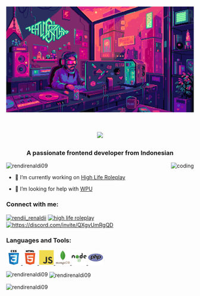 ![logo](https://github.com/rendirenaldi09/rendirenaldi09/blob/main/Github%20Banner.png)
<h1 align="center">
    <img src="https://readme-typing-svg.herokuapp.com/?font=Righteous&size=35&center=true&vCenter=true&width=500&height=70&duration=4000&lines=Hi+There!+👋;+I'm+Rendi+Renaldi!;" />
</h1>
<h3 align="center">A passionate frontend developer from Indonesian</h3>

<img align="right" alt="coding" widht="400" src="https://user-images.githubusercontent.com/55389276/140866485-8fb1c876-9a8f-4d6a-98dc-08c4981eaf70.gif">

<p align="left"> <img src="https://komarev.com/ghpvc/?username=rendirenaldi09&label=Profile%20views&color=0e75b6&style=flat" alt="rendirenaldi09" /> </p>

- 🔭 I’m currently working on [High Life Roleplay](https://discord.com/invite/M53VjNcJWX)

- 🤝 I’m looking for help with [WPU](https://discord.com/invite/wpu)

<h3 align="left">Connect with me:</h3>
<p align="left">
<a href="https://instagram.com/rendii_renaldii" target="blank"><img align="center" src="https://raw.githubusercontent.com/rahuldkjain/github-profile-readme-generator/master/src/images/icons/Social/instagram.svg" alt="rendii_renaldii" height="30" width="40" /></a>
<a href="https://www.youtube.com/c/high life roleplay" target="blank"><img align="center" src="https://raw.githubusercontent.com/rahuldkjain/github-profile-readme-generator/master/src/images/icons/Social/youtube.svg" alt="high life roleplay" height="30" width="40" /></a>
<a href="https://discord.gg/https://discord.com/invite/QXgvUmRgQD" target="blank"><img align="center" src="https://raw.githubusercontent.com/rahuldkjain/github-profile-readme-generator/master/src/images/icons/Social/discord.svg" alt="https://discord.com/invite/QXgvUmRgQD" height="30" width="40" /></a>
</p>

<h3 align="left">Languages and Tools:</h3>
<p align="left"> <a href="https://www.w3schools.com/css/" target="_blank" rel="noreferrer"> <img src="https://raw.githubusercontent.com/devicons/devicon/master/icons/css3/css3-original-wordmark.svg" alt="css3" width="40" height="40"/> </a> <a href="https://www.w3.org/html/" target="_blank" rel="noreferrer"> <img src="https://raw.githubusercontent.com/devicons/devicon/master/icons/html5/html5-original-wordmark.svg" alt="html5" width="40" height="40"/> </a> <a href="https://developer.mozilla.org/en-US/docs/Web/JavaScript" target="_blank" rel="noreferrer"> <img src="https://raw.githubusercontent.com/devicons/devicon/master/icons/javascript/javascript-original.svg" alt="javascript" width="40" height="40"/> </a> <a href="https://www.mongodb.com/" target="_blank" rel="noreferrer"> <img src="https://raw.githubusercontent.com/devicons/devicon/master/icons/mongodb/mongodb-original-wordmark.svg" alt="mongodb" width="40" height="40"/> </a> <a href="https://nodejs.org" target="_blank" rel="noreferrer"> <img src="https://raw.githubusercontent.com/devicons/devicon/master/icons/nodejs/nodejs-original-wordmark.svg" alt="nodejs" width="40" height="40"/> </a> <a href="https://www.php.net" target="_blank" rel="noreferrer"> <img src="https://raw.githubusercontent.com/devicons/devicon/master/icons/php/php-original.svg" alt="php" width="40" height="40"/> </a> </p>

<p><img align="left" src="https://github-readme-stats.vercel.app/api/top-langs?username=rendirenaldi09&show_icons=true&locale=en&layout=compact" alt="rendirenaldi09" /></p>

<p>&nbsp;<img align="center" src="https://github-readme-stats.vercel.app/api?username=rendirenaldi09&show_icons=true&locale=en" alt="rendirenaldi09" /></p>

<p><img align="center" src="https://github-readme-streak-stats.herokuapp.com/?user=rendirenaldi09&" alt="rendirenaldi09" /></p>
